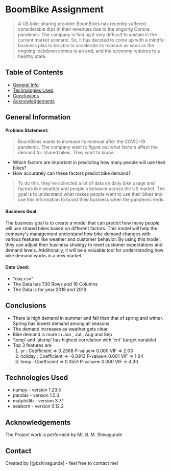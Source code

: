 # BoomBike Assignment
> A US bike-sharing provider BoomBikes has recently suffered considerable dips in their revenues due to the ongoing Corona pandemic. The company is finding it very difficult to sustain in the current market scenario. So, it has decided to come up with a mindful business plan to be able to accelerate its revenue as soon as the ongoing lockdown comes to an end, and the economy restores to a healthy state. 


## Table of Contents
* [General Info](#general-information)
* [Technologies Used](#technologies-used)
* [Conclusions](#conclusions)
* [Acknowledgements](#acknowledgements)

<!-- You can include any other section that is pertinent to your problem -->

## General Information
#### Problem Statement:
> BoomBikes wants to increase its revenue after the COVID-19 pandemic. The company want to figure out what factors affect the demand for shared bikes. 
They want to know:

- Which factors are important in predicting how many people will use their bikes? 
- How accurately can these factors predict bike demand?
> To do this, they've collected a lot of data on daily bike usage and factors like weather and people's behavior across the US market. 
The goal is to understand what makes people want to use their bikes and use this information to boost their business when the pandemic ends.

#### Business Goal:
The business goal is to create a model that can predict how many people will use shared bikes based on different factors. This model will help the company's management understand how bike demand changes with various features like weather and customer behavior. By using this model, they can adjust their business strategy to meet customer expectations and demand levels. Additionally, it will be a valuable tool for understanding how bike demand works in a new market.

#### Data Used:
- "day.csv" 
- The Data has 730 Rows and 16 Columns
- The Data is for year 2018 and 2019

<!-- You don't have to answer all the questions - just the ones relevant to your project. -->

## Conclusions
- There is high demand in summer and fall than that of spring and winter. Spring has lowest demand among all seasons
- The demand increases as weather gets clear
- Bike demand is more in Jun , Jul , Aug and Sep
- 'temp’ and ‘atemp’ has highest correlation with ‘cnt’ (target variable)
- Top 3 features are
	1. yr : Coefficient => 0.2368     P-value=> 0.000 VIF => 2.03
	2. holiday :  Coefficient => -0.0913     P-value=> 0.001 VIF => 1.04
	3. temp :   Coefficient =>  0.3551     P-value=> 0.000 VIF => 4.30


<!-- You don't have to answer all the questions - just the ones relevant to your project. -->


## Technologies Used
- numpy - version 1.23.5
- pandas - version 1.5.3
- matplotlib - version 3.7.1
- seaborn - version 0.12.2

<!-- As the libraries versions keep on changing, it is recommended to mention the version of library used in this project -->

## Acknowledgements
The Project work is performed by Mr. B. M. Shivagunde


## Contact
Created by [@bshivagunde] - feel free to contact me!


<!-- Optional -->
<!-- ## License -->
<!-- This project is open source and available under the [... License](). -->

<!-- You don't have to include all sections - just the one's relevant to your project -->
